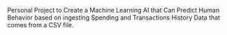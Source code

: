 Personal Project to Create a Machine Learning AI that Can Predict Human Behavior based on ingesting Spending and Transactions History Data that comes from a CSV file.
